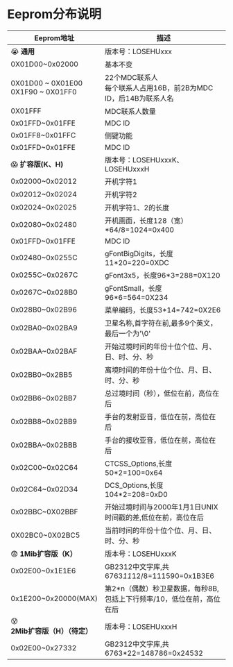 # Eeprom分布说明

| Eeprom地址                               | 描述                                                     |
|----------------------------------------|--------------------------------------------------------|
| 😭 **通用**                              | 版本号：LOSEHUxxx                                          |
| 0X01D00~0x02000                        | 基本不变                                                   |
| 0X01D00 ~ 0X01E00<br/>0X1F90 ~ 0X01FF0 | 22个MDC联系人<br/>每个联系人占用16B，前2B为MDC ID，后14B为联系人名          |
| 0X01FFF                                | MDC联系人数量                                               |
| 0x01FFD~0x01FFE                        | MDC ID                                                 |
| 0x01FF8~0x01FFC                        | 侧键功能                                                   |
| 0x01FFD~0x01FFE                        | MDC ID                                                 |
| 😱 **扩容版(K、H)**                        | 版本号：LOSEHUxxxK、LOSEHUxxxH                              |
| 0x02000~0x02012                        | 开机字符1                                                  |
| 0x02012~0x02024                        | 开机字符2                                                  |
| 0x02024~0x02025                        | 开机字符1、2的长度                                             |
| 0x02080~0x02480                        | 开机画面，长度128（宽）*64/8=1024=0x400                          |
| 0x01FFD~0x01FFE                        | MDC ID                                                 |
| 0x02480~0x0255C                        | gFontBigDigits，长度11*20=220=0XDC                        |
| 0x0255C~0x0267C                        | gFont3x5，长度96*3=288=0X120                              |
| 0x0267C~0x028B0                        | gFontSmall，长度96*6=564=0X234                            |
| 0x028B0~0x02B96                        | 菜单编码，长度53*14=742=0X2E6                                 |
| 0x02BA0~0x02BA9                        | 卫星名称,首字符在前,最多9个英文，最后一个为'\0'                            |
| 0x02BAA~0x02BAF                        | 开始过境时间的年份十位个位、月、日、时、分、秒                                |
| 0x02BB0~0x2BB5                         | 离境时间的年份十位个位、月、日、时、分、秒                                  |
| 0x02BB6~0x02BB7                        | 总过境时间（秒），低位在前，高位在后                                     |
| 0x02BB8~0x02BB9                        | 手台的发射亚音，低位在前，高位在后                                      |
| 0x02BBA~0x02BBB                        | 手台的接收亚音，低位在前，高位在后                                      |
| 0x02C00~0x02C64                        | CTCSS_Options,长度50*2=100=0x64                          |
| 0x02C64~0x02D34                        | DCS_Options,长度104*2=208=0xD0                           |
| 0x02BBC~0X02BBF                        | 开始过境时间与2000年1月1日UNIX时间戳的差,低位在前，高位在后                    |
| 0X02BC0~0X02BC5                        | 当前时间的年份十位个位、月、日、时、分、秒                                  |
| 😨 **1Mib扩容版（K）**                      | 版本号：LOSEHUxxxK                                         |
| 0x02E00~0x1E1E6                        | GB2312中文字库,共6763*11*12/8=111590=0x1B3E6                |
| 0x1E200~0x20000(MAX)                   | 第2*n（偶数）秒卫星数据，每秒8B,包括上下行频率/10，低位在前，高位在后 |
| 😰 **2Mib扩容版（H）（待定）**                  | 版本号：LOSEHUxxxH                                         |
| 0x02E00~0x27332                        | GB2312中文字库,共6763*22=148786=0x24532                     |



